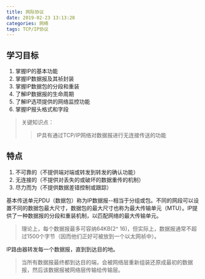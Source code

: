 ```yaml
---
title: 网际协议
date: 2019-02-23 13:13:28
categories: 网络
tags: TCP/IP协议
---
```


## 学习目标
1. 掌握IP的基本功能
2. 掌握IP数据报及其祯封装
3. 掌握IP数据包的分段和重装
4. 了解IP数据报的生命周期
5. 了解IP选项提供的网络监控功能
6. 掌握IP报头格式和字段

>关键知识点：
>>IP具有通过TCP/IP网络对数据报进行无连接传送的功能

## 特点
1. 不可靠的（不提供端对端或转发到转发的确认功能）
2. 无连接的（不提供对丢失的或破坏的数据重传的机制）
3. 尽力而为（不提供数据差错控制或跟踪）

基本传送单元PDU（数据包）称为IP数据报--相当于分组或包。不同的网段可以设置不同的数据包最大尺寸，数据包的最大尺寸也称为最大传输单元（MTU）。IP提供了一种数据报的分段和重装机制，以匹配网络的最大传输单元。

>理论上，每个数据报最多可容纳64KB(2^ 16)，但实际上，数据报通常不超过1500个字节（因而他们正好可被放到一个以太网祯中）。

IP路由器转发每一个数据报，直到到达目的地。

>当所有数据报最终都到达目的端，会被网络层重新组装还原成最初的数据报，然后该数据报被网络层传输给传输层。

